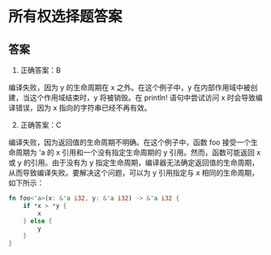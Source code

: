 # 所有权选择题答案


## 答案

1. 正确答案：B

编译失败，因为 y 的生命周期在 x 之外。在这个例子中，y 在内部作用域中被创建，当这个作用域结束时，y 将被销毁。在 println! 语句中尝试访问 x 时会导致编译错误，因为 x 指向的字符串已经不再有效。

2. 正确答案：C

编译失败，因为返回值的生命周期不明确。在这个例子中，函数 foo 接受一个生命周期为 'a 的 x 引用和一个没有指定生命周期的 y 引用。然而，函数可能返回 x 或 y 的引用。由于没有为 y 指定生命周期，编译器无法确定返回值的生命周期，从而导致编译失败。要解决这个问题，可以为 y 引用指定与 x 相同的生命周期，如下所示：

```rust
fn foo<'a>(x: &'a i32, y: &'a i32) -> &'a i32 {
    if *x > *y {
        x
    } else {
        y
    }
}
```